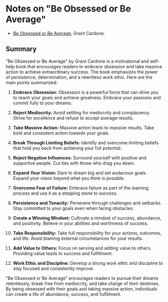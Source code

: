 # Notes on "Be Obsessed or Be Average"

* [Be Obsessed or Be Average](https://amzn.to/44N6kjL), Grant Cardone.

## Summary

"Be Obsessed or Be Average" by Grant Cardone is a motivational and self-help book that encourages readers to embrace obsession and take massive action to achieve extraordinary success. The book emphasizes the power of persistence, determination, and a relentless work ethic. Here are the main points summarized:

1. **Embrace Obsession:** Obsession is a powerful force that can drive you to reach your goals and achieve greatness. Embrace your passions and commit fully to your dreams.

2. **Reject Mediocrity:** Avoid settling for mediocrity and complacency. Strive for excellence and refuse to accept average results.

3. **Take Massive Action:** Massive action leads to massive results. Take bold and consistent action towards your goals.

4. **Break Through Limiting Beliefs:** Identify and overcome limiting beliefs that hold you back from achieving your full potential.

5. **Reject Negative Influences:** Surround yourself with positive and supportive people. Cut ties with those who drag you down.

6. **Expand Your Vision:** Dare to dream big and set audacious goals. Expand your vision beyond what you think is possible.

7. **Overcome Fear of Failure:** Embrace failure as part of the learning process and use it as a stepping stone to success.

8. **Persistence and Tenacity:** Persevere through challenges and setbacks. Stay committed to your goals even when facing obstacles.

9. **Create a Winning Mindset:** Cultivate a mindset of success, abundance, and positivity. Believe in your abilities and worthiness of success.

10. **Take Responsibility:** Take full responsibility for your actions, outcomes, and life. Avoid blaming external circumstances for your results.

11. **Add Value to Others:** Focus on serving and adding value to others. Providing value leads to success and fulfillment.

12. **Work Ethic and Discipline:** Develop a strong work ethic and discipline to stay focused and consistently improve.

"Be Obsessed or Be Average" encourages readers to pursue their dreams relentlessly, break free from mediocrity, and take charge of their destinies. By being obsessed with their goals and taking massive action, individuals can create a life of abundance, success, and fulfillment.


